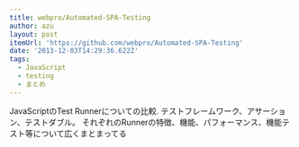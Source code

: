 ```yaml
---
title: webpro/Automated-SPA-Testing
author: azu
layout: post
itemUrl: 'https://github.com/webpro/Automated-SPA-Testing'
date: '2013-12-03T14:29:36.622Z'
tags:
  - JavaScript
  - testing
  - まとめ
---
```

JavaScriptのTest Runnerについての比較.
テストフレームワーク、アサーション、テストダブル。
それぞれのRunnerの特徴、機能、パフォーマンス、機能テスト等について広くまとまってる
